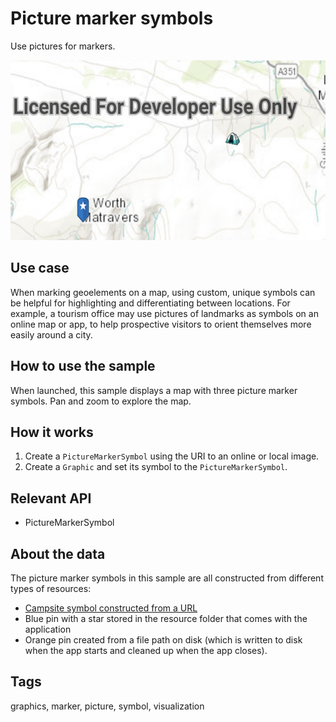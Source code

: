 # Picture marker symbols

Use pictures for markers.

![Image of picture marker symbol](picture-marker-symbols.png)

## Use case

When marking geoelements on a map, using custom, unique symbols can be helpful for highlighting and differentiating between locations. For example, a tourism office may use pictures of landmarks as symbols on an online map or app, to help prospective visitors to orient themselves more easily around a city.

## How to use the sample

When launched, this sample displays a map with three picture marker symbols. Pan and zoom to explore the map.

## How it works

1. Create a `PictureMarkerSymbol` using the URI to an online or local image.
2. Create a `Graphic` and set its symbol to the `PictureMarkerSymbol`.

## Relevant API

*   PictureMarkerSymbol

## About the data

The picture marker symbols in this sample are all constructed from different types of resources:
 * [Campsite symbol constructed from a URL](http://sampleserver6.arcgisonline.com/arcgis/rest/services/Recreation/FeatureServer/0/images/e82f744ebb069bb35b234b3fea46deae)
 * Blue pin with a star stored in the resource folder that comes with the application
 * Orange pin created from a file path on disk (which is written to disk when the app starts and cleaned up when the app closes).

## Tags

graphics, marker, picture, symbol, visualization